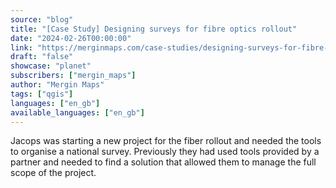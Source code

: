 ```yaml
---
source: "blog"
title: "[Case Study] Designing surveys for fibre optics rollout"
date: "2024-02-26T00:00:00"
link: "https://merginmaps.com/case-studies/designing-surveys-for-fibre-optics-rollout?utm_source=qgis"
draft: "false"
showcase: "planet"
subscribers: ["mergin_maps"]
author: "Mergin Maps"
tags: ["qgis"]
languages: ["en_gb"]
available_languages: ["en_gb"]
---
```


Jacops was starting a new project for the fiber rollout and needed the tools to organise a national survey. Previously they had used tools provided by a partner and needed to find a solution that allowed them to manage the full scope of the project.
